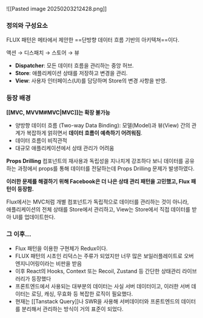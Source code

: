 ![[Pasted image 20250203212428.png]]
### 정의와 구성요소
FLUX 패턴은 메타에서 제안한 ==단방향 데이터 흐름 기반의 아키텍쳐==이다.

액션 → 디스패치 → 스토어 → 뷰
- **Dispatcher**: 모든 데이터 흐름을 관리하는 중앙 허브.
- **Store**: 애플리케이션 상태를 저장하고 변경을 관리.
- **View**: 사용자 인터페이스(UI)를 담당하며 Store의 변경 사항을 반영.

### 등장 배경

**[[MVC, MVVM#MVC|MVC]]는 확장 불가능**
- 양방향 데이터 흐름 (Two-way Data Binding): 모델(Model)과 뷰(View) 간의 관계가 복잡하게 얽히면서 **데이터 흐름이 예측하기 어려워짐**.
- 데이터 흐름이 비직관적
- 대규모 애플리케이션에서 상태 관리가 어려움

**Props Drilling**
컴포넌트의 재사용과 독립성을 지나치게 강조하다 보니 데이터를 공유하는 과정에서 props를 통해 데이터를 전달하는데 Props Drilling 문제가 발생하였다. 

**이러한 문제를 해결하기 위해 Facebook은 더 나은 상태 관리 패턴을 고민했고, Flux 패턴이 등장함.**

Flux에서는 MVC처럼 개별 컴포넌트가 독립적으로 데이터를 관리하는 것이 아니라,  
애플리케이션의 전체 상태를 Store에서 관리하고, View는 Store에서 직접 데이터를 받아 UI를 업데이트한다.

### **그 이후...**
- Flux 패턴을 이용한 구현체가 Redux이다.
- FLUX 패턴의 시초인 리덕스는 주류가 되었지만 너무 많은 보일러플레이트로 오버엔지니어링이라는 비판을 받음
- 이후 React의 Hooks, Context 또는 Recoil, Zustand 등 간단한 상태관리 라이브러리가 등장했다
- 프론트엔드에서 사용되는 대부분의 데이터는 사실 서버 데이터이고, 이러한 서버 데이터는 로딩, 캐싱, 무효화 등 복잡한 로직이 필요했다.
- 현재는 [[Tanstack Query]]나 SWR을 사용해 서버데이터와 프론트엔드의 데이터를 분리해서 관리하는 방식이 거의 표준이 되었다.